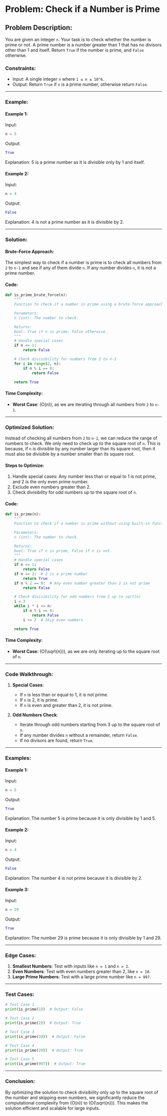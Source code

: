 # Problem: Check if a Number is Prime

## Problem Description:

You are given an integer `n`. Your task is to check whether the number is prime or not. A prime number is a number greater than 1 that has no divisors other than 1 and itself. Return `True` if the number is prime, and `False` otherwise.

### Constraints:
- Input: A single integer `n` where `1 ≤ n ≤ 10^6`.
- Output: Return `True` if `n` is a prime number, otherwise return `False`.

---

### Example:

#### Example 1:
Input: 
```python
n = 5
```
Output: 
```python
True
```
Explanation: 5 is a prime number as it is divisible only by 1 and itself.

#### Example 2:
Input: 
```python
n = 4
```
Output: 
```python
False
```
Explanation: 4 is not a prime number as it is divisible by 2.

---

### Solution:
#### Brute-Force Approach:
The simplest way to check if a number is prime is to check all numbers from `2` to `n-1` and see if any of them divide `n`. If any number divides `n`, it is not a prime number.

#### Code:
```python
def is_prime_brute_force(n):
    """
    Function to check if a number is prime using a brute-force approach.

    Parameters:
    n (int): The number to check.

    Returns:
    bool: True if n is prime, False otherwise.
    """
    # Handle special cases
    if n <= 1:
        return False

    # Check divisibility for numbers from 2 to n-1
    for i in range(2, n):
        if n % i == 0:
            return False

    return True
```

#### Time Complexity:
- **Worst Case**: \(O(n)\), as we are iterating through all numbers from `2` to `n-1`.

---

### Optimized Solution:
Instead of checking all numbers from `2` to `n-1`, we can reduce the range of numbers to check. We only need to check up to the square root of `n`. This is because, if `n` is divisible by any number larger than its square root, then it must also be divisible by a number smaller than its square root.

#### Steps to Optimize:
1. Handle special cases: Any number less than or equal to 1 is not prime, and 2 is the only even prime number.
2. Exclude even numbers greater than 2.
3. Check divisibility for odd numbers up to the square root of `n`.

#### Code:
```python
def is_prime(n):
    """
    Function to check if a number is prime without using built-in functions.

    Parameters:
    n (int): The number to check.

    Returns:
    bool: True if n is prime, False if n is not.
    """
    # Handle special cases
    if n <= 1:
        return False
    if n == 2:  # 2 is a prime number
        return True
    if n % 2 == 0:  # Any even number greater than 2 is not prime
        return False

    # Check divisibility for odd numbers from 3 up to sqrt(n)
    i = 3
    while i * i <= n:
        if n % i == 0:
            return False
        i += 2  # Skip even numbers

    return True
```

#### Time Complexity:
- **Worst Case**: \(O(\sqrt{n})\), as we are only iterating up to the square root of `n`.

---

### Code Walkthrough:
1. **Special Cases**:
   - If `n` is less than or equal to 1, it is not prime.
   - If `n` is 2, it is prime.
   - If `n` is even and greater than 2, it is not prime.

2. **Odd Numbers Check**:
   - Iterate through odd numbers starting from 3 up to the square root of `n`.
   - If any number divides `n` without a remainder, return `False`.
   - If no divisors are found, return `True`.

---

### Examples:
#### Example 1:
Input: 
```python
n = 5
```
Output: 
```python
True
```
Explanation: The number 5 is prime because it is only divisible by 1 and 5.

#### Example 2:
Input: 
```python
n = 4
```
Output: 
```python
False
```
Explanation: The number 4 is not prime because it is divisible by 2.

#### Example 3:
Input: 
```python
n = 29
```
Output: 
```python
True
```
Explanation: The number 29 is prime because it is only divisible by 1 and 29.

---

### Edge Cases:
1. **Smallest Numbers**: Test with inputs like `n = 1` and `n = 2`.
2. **Even Numbers**: Test with even numbers greater than 2, like `n = 10`.
3. **Large Prime Numbers**: Test with a large prime number like `n = 997`.

---

### Test Cases:
```python
# Test Case 1
print(is_prime(1))  # Output: False

# Test Case 2
print(is_prime(2))  # Output: True

# Test Case 3
print(is_prime(10))  # Output: False

# Test Case 4
print(is_prime(29))  # Output: True

# Test Case 5
print(is_prime(997))  # Output: True
```

---

### Conclusion:
By optimizing the solution to check divisibility only up to the square root of the number and skipping even numbers, we significantly reduce the computational complexity from \(O(n)\) to \(O(\sqrt{n})\). This makes the solution efficient and scalable for large inputs.
